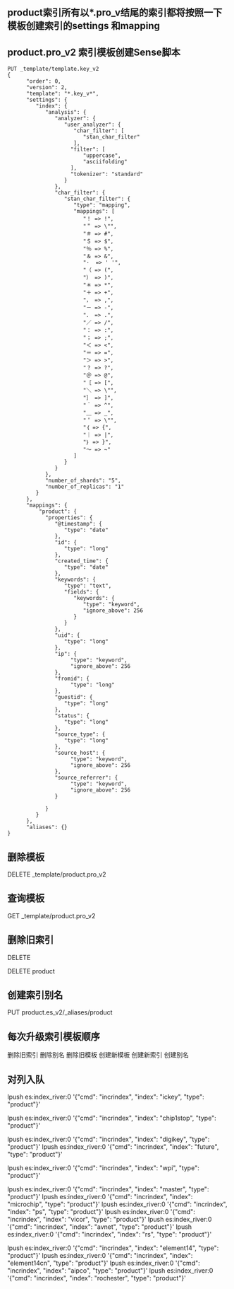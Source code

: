 
## product索引所有以*.pro_v结尾的索引都将按照一下模板创建索引的settings 和mapping

## product.pro_v2 索引模板创建Sense脚本

```
PUT _template/template.key_v2
{
      "order": 0,
      "version": 2,
      "template": "*.key_v*",
      "settings": {
         "index": {
            "analysis": {
               "analyzer": {
                  "user_analyzer": {
                     "char_filter": [
                        "stan_char_filter"
                     ],
                    "filter": [
                        "uppercase",
                        "asciifolding"
                    ],
                    "tokenizer": "standard"
                  }
               },
               "char_filter": {
                  "stan_char_filter": {
                     "type": "mapping",
                     "mappings": [
                        "！ => !",
                        "＂ => \"",
                        "＃ => #",
                        "＄ => $",
                        "％ => %",
                        "＆ => &",
                        "·  => ' '",
                        "（ => (",
                        "） => )",
                        "＊ => *",
                        "＋ => +",
                        "， => ,",
                        "－ => -",
                        "． => .",
                        "／ => /",
                        "： => :",
                        "； => ;",
                        "＜ => <",
                        "＝ => =",
                        "＞ => >",
                        "？ => ?",
                        "＠ => @",
                        "［ => [",
                        "＼ => \"",
                        "］ => ]",
                        "＾ => ^",
                        "＿ => _",
                        "＇ => \"",
                        "｛ => {",
                        "｜ => |",
                        "｝ => }",
                        "～ => ~"
                     ]
                  }
               }
            },
            "number_of_shards": "5",
            "number_of_replicas": "1"
         }
      },
      "mappings": {
	      "product": {
            "properties": {
               "@timestamp": {
                  "type": "date"
               },
               "id": {
                  "type": "long"
               },
               "created_time": {
                  "type": "date"
               },
               "keywords": {
                  "type": "text",
                  "fields": {
                     "keywords": {
                        "type": "keyword",
                        "ignore_above": 256
                     }
                  }
               },
               "uid": {
                  "type": "long"
               },
               "ip": {
                    "type": "keyword",
                    "ignore_above": 256                                       
               },
               "fromid": {
                    "type": "long"
               },
               "guestid": {
                  "type": "long"
               },
               "status": {
                  "type": "long"
               },
               "source_type": {
                  "type": "long"
               },               
               "source_host": {
                    "type": "keyword",
                    "ignore_above": 256
               },               
               "source_referrer": {
                    "type": "keyword",
                    "ignore_above": 256
               }
      
            }
         }
      },
      "aliases": {}
}

```

## 删除模板
DELETE _template/product.pro_v2

## 查询模板
GET _template/product.pro_v2


## 删除旧索引
DELETE 

DELETE product

## 创建索引别名

PUT  product.es_v2/_aliases/product


## 每次升级索引模板顺序

删除旧索引
删除别名
删除旧模板
创建新模板
创建新索引
创建别名


## 对列入队
lpush es:index_river:0  '{"cmd": "incrindex", "index": "ickey", "type": "product"}'

lpush es:index_river:0  '{"cmd": "incrindex", "index": "chip1stop", "type": "product"}'

lpush es:index_river:0  '{"cmd": "incrindex", "index": "digikey", "type": "product"}'
lpush es:index_river:0  '{"cmd": "incrindex", "index": "future", "type": "product"}'


lpush es:index_river:0  '{"cmd": "incrindex", "index": "wpi", "type": "product"}'

lpush es:index_river:0  '{"cmd": "incrindex", "index": "master", "type": "product"}'
lpush es:index_river:0  '{"cmd": "incrindex", "index": "microchip", "type": "product"}'
lpush es:index_river:0  '{"cmd": "incrindex", "index": "ps", "type": "product"}'
lpush es:index_river:0  '{"cmd": "incrindex", "index": "vicor", "type": "product"}'
lpush es:index_river:0  '{"cmd": "incrindex", "index": "avnet", "type": "product"}'
lpush es:index_river:0  '{"cmd": "incrindex", "index": "rs", "type": "product"}'

lpush es:index_river:0  '{"cmd": "incrindex", "index": "element14", "type": "product"}'
lpush es:index_river:0  '{"cmd": "incrindex", "index": "element14cn", "type": "product"}'
lpush es:index_river:0  '{"cmd": "incrindex", "index": "aipco", "type": "product"}'
lpush es:index_river:0  '{"cmd": "incrindex", "index": "rochester", "type": "product"}'